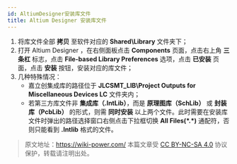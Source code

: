 ```yaml
---
id: AltiumDesigner安装库文件
title: Altium Designer 安装库文件
---
```


1. 将库文件全部 **拷贝** 至软件对应的 **Shared\Library** 文件夹下；
2. 打开 Altium Designer ，在右侧面板点击 **Components** 页面，点击右上角 **三条杠** 标志，点击 **File-based Library Preferences** 选项，点击 **已安装** 页面，点击 **安装** 按钮，安装对应的库文件；
3. 几种特殊情况：
   - 嘉立创集成库的路径位于 **JLCSMT_LIB\Project Outputs for Miscellaneous Devices LC** 文件夹内；
   - 若第三方库文件非 **集成库（.IntLib）**，而是 **原理图库（SchLib）** 或 **封装库（PcbLib）** 的形式，则需 **同时安装** 以上两个文件。此时需要在安装库文件时弹出的路径选择窗口右侧点击下拉框切换 **All Files\(\*.\*\)** 通配符，否则只能看到 **.Intlib** 格式的文件。



> 原文地址：<https://wiki-power.com/>
> 本篇文章受 [CC BY-NC-SA 4.0](https://creativecommons.org/licenses/by/4.0/deed.zh) 协议保护，转载请注明出处。

